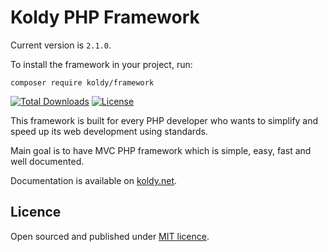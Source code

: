 # Koldy PHP Framework

Current version is `2.1.0`.

To install the framework in your project, run:

```shell
composer require koldy/framework
```

[![Total Downloads](https://poser.pugx.org/koldy/framework/downloads)](https://packagist.org/packages/koldy/framework) [![License](https://poser.pugx.org/koldy/framework/license)](https://packagist.org/packages/koldy/framework)

This framework is built for every PHP developer who wants to simplify and speed up its web development using standards.

Main goal is to have MVC PHP framework which is simple, easy, fast and well documented.

Documentation is available on [koldy.net](https://koldy.net).

## Licence

Open sourced and published under [MIT licence](http://opensource.org/licenses/MIT).
